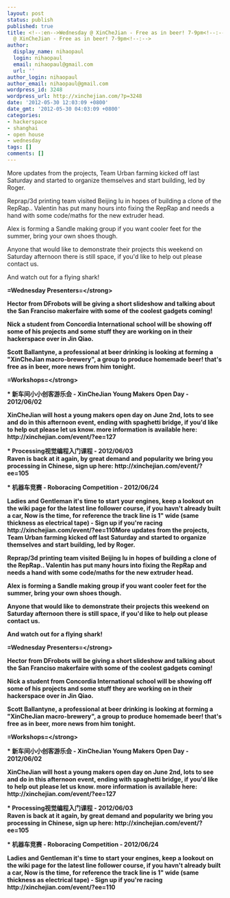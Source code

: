 ```yaml
---
layout: post
status: publish
published: true
title: <!--:en-->Wednesday @ XinCheJian - Free as in beer! 7-9pm<!--:--><!--:zh-->Wednesday
  @ XinCheJian - Free as in beer! 7-9pm<!--:-->
author:
  display_name: nihaopaul
  login: nihaopaul
  email: nihaopaul@gmail.com
  url: ''
author_login: nihaopaul
author_email: nihaopaul@gmail.com
wordpress_id: 3248
wordpress_url: http://xinchejian.com/?p=3248
date: '2012-05-30 12:03:09 +0800'
date_gmt: '2012-05-30 04:03:09 +0800'
categories:
- hackerspace
- shanghai
- open house
- wednesday
tags: []
comments: []
---
```

<p><!--:en-->More updates from the projects, Team Urban farming kicked off last Saturday and started to organize themselves and start building, led by Roger.</p>
<p>Reprap&#47;3d printing team visited Beijing lu in hopes of building a clone of the RepRap.. Valentin has put many hours into fixing the RepRap and needs a hand with some code&#47;maths for the new extruder head.</p>
<p>Alex is forming a Sandle making group if you want cooler feet for the summer, bring your own shoes though.</p>
<p>Anyone that would like to demonstrate their projects this weekend on Saturday afternoon there is still space, if you'd like to help out please contact us.</p>
<p>And watch out for a flying shark!</p>
<p><strong>=Wednesday Presenters=<&#47;strong></p>
<p>Hector from DFrobots will be giving a short slideshow and talking about the San Franciso makerfaire with some of the coolest gadgets coming!</p>
<p>Nick a student from Concordia International school will be showing off some of his projects and some stuff they are working on in their hackerspace over in Jin Qiao.</p>
<p>Scott Ballantyne, a professional at beer drinking is looking at forming a "XinCheJian macro-brewery", a group to produce homemade beer! that's free as in beer, more news from him tonight.</p>
<p><strong>=Workshops=<&#47;strong></p>
<p>* 新车间小小创客游乐会 - XinCheJian Young Makers Open Day - 2012&#47;06&#47;02</p>
<p>XinCheJian will host a young makers open day on June 2nd, lots to see and do in this afternoon event, ending with spaghetti bridge, if you'd like to help out please let us know. more information is available here: http:&#47;&#47;xinchejian.com&#47;event&#47;?ee=127</p>
<p>* Processing视觉编程入门课程 - 2012&#47;06&#47;03<br />
Raven is back at it again, by great demand and popularity we bring you processing in Chinese, sign up here: http:&#47;&#47;xinchejian.com&#47;event&#47;?ee=105</p>
<p>* 机器车竞赛 - Roboracing Competition - 2012&#47;06&#47;24</p>
<p>Ladies and Gentleman it's time to start your engines, keep a lookout on the wiki page for the latest line follower course, if you havn't already built a car, Now is the time, for reference the track line is 1" wide (same thickness as electrical tape) - Sign up if you're racing http:&#47;&#47;xinchejian.com&#47;event&#47;?ee=110<!--:--><!--:zh-->More updates from the projects, Team Urban farming kicked off last Saturday and started to organize themselves and start building, led by Roger.</p>
<p>Reprap&#47;3d printing team visited Beijing lu in hopes of building a clone of the RepRap.. Valentin has put many hours into fixing the RepRap and needs a hand with some code&#47;maths for the new extruder head.</p>
<p>Alex is forming a Sandle making group if you want cooler feet for the summer, bring your own shoes though.</p>
<p>Anyone that would like to demonstrate their projects this weekend on Saturday afternoon there is still space, if you'd like to help out please contact us.</p>
<p>And watch out for a flying shark!</p>
<p><strong>=Wednesday Presenters=<&#47;strong></p>
<p>Hector from DFrobots will be giving a short slideshow and talking about the San Franciso makerfaire with some of the coolest gadgets coming!</p>
<p>Nick a student from Concordia International school will be showing off some of his projects and some stuff they are working on in their hackerspace over in Jin Qiao.</p>
<p>Scott Ballantyne, a professional at beer drinking is looking at forming a "XinCheJian macro-brewery", a group to produce homemade beer! that's free as in beer, more news from him tonight.</p>
<p><strong>=Workshops=<&#47;strong></p>
<p>* 新车间小小创客游乐会 - XinCheJian Young Makers Open Day - 2012&#47;06&#47;02</p>
<p>XinCheJian will host a young makers open day on June 2nd, lots to see and do in this afternoon event, ending with spaghetti bridge, if you'd like to help out please let us know. more information is available here: http:&#47;&#47;xinchejian.com&#47;event&#47;?ee=127</p>
<p>* Processing视觉编程入门课程 - 2012&#47;06&#47;03<br />
Raven is back at it again, by great demand and popularity we bring you processing in Chinese, sign up here: http:&#47;&#47;xinchejian.com&#47;event&#47;?ee=105</p>
<p>* 机器车竞赛 - Roboracing Competition - 2012&#47;06&#47;24</p>
<p>Ladies and Gentleman it's time to start your engines, keep a lookout on the wiki page for the latest line follower course, if you havn't already built a car, Now is the time, for reference the track line is 1" wide (same thickness as electrical tape) - Sign up if you're racing http:&#47;&#47;xinchejian.com&#47;event&#47;?ee=110<!--:--></p>
